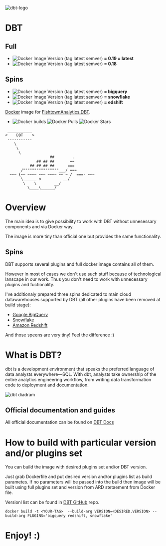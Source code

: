 ![dbt-logo](https://imgur.com/rGpbwpH.png)

# DBT

## Full
- ![Docker Image Version (tag latest semver)](https://img.shields.io/docker/v/xemuliam/dbt/latest)    __= 0.19 = latest__
- ![Docker Image Version (tag latest semver)](https://img.shields.io/docker/v/xemuliam/dbt/0.18.2)    __= 0.18__

## Spins
- ![Docker Image Version (tag latest semver)](https://img.shields.io/docker/v/xemuliam/dbt/bigquery?label=Google%20BigQuery&color=blue)   __= bigquery__
- ![Docker Image Version (tag latest semver)](https://img.shields.io/docker/v/xemuliam/dbt/snowflake?label=Snowflake&color=lightblue)   __= snowflake__
- ![Docker Image Version (tag latest semver)](https://img.shields.io/docker/v/xemuliam/dbt/redshift?label=Amazon%20Redshift&color=orange)   __= edshift__


[Docker](https://www.docker.com/what-docker) image for [FishtownAnalytics DBT](https://www.getdbt.com/product/).

- ![Docker builds](https://img.shields.io/docker/automated/xemuliam/dbt.svg) ![Docker Pulls](https://img.shields.io/docker/pulls/xemuliam/dbt.svg) ![Docker Stars](https://img.shields.io/docker/stars/xemuliam/dbt.svg)

```
 ___________
<    DBT    >
 -----------
    \
     \
      \
                    ##        .
              ## ## ##       ==
           ## ## ## ##      ===
       /""""""""""""""""___/ ===
  ~~~ {~~ ~~~~ ~~~ ~~~~ ~~ ~ /  ===- ~~~
       \______ o          __/
        \    \        __/
          \____\______/
```

# Overview
The main idea is to give possibility to work with DBT without unnesessary components and via Docker way.

The image is more tiny than official one but provides the same functionality.

## Spins
DBT supports several plugins and full docker image contains all of them.

However in most of cases we don't use such stuff because of technological lanscape in our work. Thus you don't need to work with unnecessary plugins and fuctionality.

I've additionaly prepared three spins dedicated to main cloud datawarehouses supported by DBT (all other plugins have been removed at build stage):
- [Google BigQuery](https://cloud.google.com/bigquery)
- [Snowflake](https://www.snowflake.com/cloud-data-platform/)
- [Amazon Redshift](https://aws.amazon.com/redshift)


And those speens are very tiny!
Feel the difference :)

# What is DBT?

dbt is a development environment that speaks the preferred language of data analysts everywhere—SQL. With dbt, analysts take ownership of the entire analytics engineering workflow, from writing data transformation code to deployment and documentation.

![dbt diadram](https://d33wubrfki0l68.cloudfront.net/18774f02c29380c2ca7ed0a6fe06e55f275bf745/a5007/ui/img/svg/product.svg)

## Official documentation and guides

All official documentation can be found on [DBT Docs](https://docs.getdbt.com/)

# How to build with particular version and/or plugins set

You can build the image with desired plugins set and/or DBT version.

Just grab Dockerfile and put desired version and/or plugins list as build parametes.
If no parameters will be passed into the build then image will be built using full plugins set and version from ARD stetaement from Docker file.

Versionl list can be found in [DBT GitHub](https://github.com/fishtown-analytics/dbt/tags) repo.

`docker build -t <YOUR-TAG>  --build-arg VERSION=<DESIRED.VERSION> --build-arg PLUGINS='bigquery redshift, snowflake'`

# Enjoy! :)
